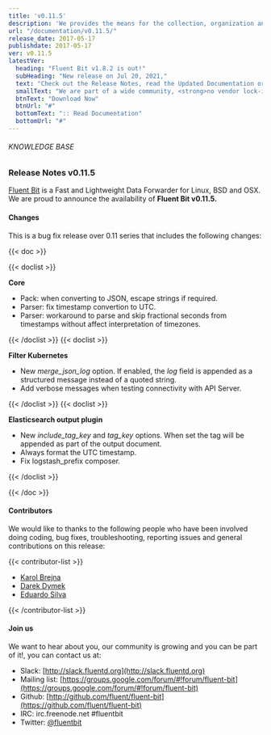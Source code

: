 ```yaml
---
title: 'v0.11.5'
description: 'We provides the means for the collection, organization and computerized retrieval of knowledgeand Lightweight Data Forwarder for Linux, BSD and OSX. We are proud to announce the availability of Fluent Bit v0.11.5.'
url: "/documentation/v0.11.5/"
release_date: 2017-05-17
publishdate: 2017-05-17
ver: v0.11.5
latestVer:
  heading: "Fluent Bit v1.8.2 is out!"
  subHeading: "New release on Jul 20, 2021,"
  text: "Check out the Release Notes, read the Updated Documentation or jump directly to the Downloads Section."
  smallText: "We are part of a wide community, <strong>no vendor lock-in.</strong>"
  btnText: "Download Now"
  btnUrl: "#"
  bottomText: ":: Read Documentation"
  bottomUrl: "#"
---
```



###### KNOWLEDGE BASE

### Release Notes v0.11.5

[Fluent Bit](https://fluentbit.io/) is a Fast and Lightweight Data Forwarder for Linux, BSD and OSX. We are proud to announce the availability of **Fluent Bit v0.11.5.**

#### Changes

This is a bug fix release over 0.11 series that includes the following changes:

{{< doc >}}

{{< doclist >}}

**Core**

* Pack: when converting to JSON, escape strings if required.
* Parser: fix timestamp convertion to UTC.
* Parser: workaround to parse and skip fractional seconds from timestamps without affect interpretation of timezones.

{{< /doclist >}}
{{< doclist >}}

**Filter Kubernetes**

* New *merge_json_log* option. If enabled, the *log* field is appended as a structured message instead of a quoted string.
* Add verbose messages when testing connectivity with API Server.

{{< /doclist >}}
{{< doclist >}}

**Elasticsearch output plugin**

* New *include_tag_key* and *tag_key* options. When set the tag will be appended as part of the output document.
* Always format the UTC timestamp.
* Fix logstash_prefix composer.

{{< /doclist >}}

{{< /doc >}}

#### Contributors

We would like to thanks to the following people who have been involved doing coding, bug fixes, troubleshooting, reporting issues and general contributions on this release:

{{< contributor-list >}}

* [Karol Brejna](https://github.com/karol-brejna-i)
* [Darek Dymek](https://github.com/darek-dymek-i)
* [Eduardo Silva](https://github.com/edsiper)

{{< /contributor-list >}}

#### Join us

We want to hear about you, our community is growing and you can be part of it!, you can contact us at:

* Slack: [http://slack.fluentd.org](http://slack.fluentd.org)
* Mailing list: [https://groups.google.com/forum/#!forum/fluent-bit](https://groups.google.com/forum/#!forum/fluent-bit)
* Github: [http://github.com/fluent/fluent-bit](https://github.com/fluent/fluent-bit)
* IRC: irc.freenode.net #fluentbit
* Twitter: [@fluentbit](https://twitter.com/fluentbit)